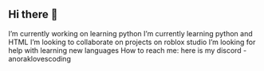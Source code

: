 ## Hi there 👋
I’m currently working on learning python
I’m currently learning python and HTML 
I’m looking to collaborate on projects on roblox studio
I’m looking for help with learning new languages
How to reach me: here is my discord - anoraklovescoding
